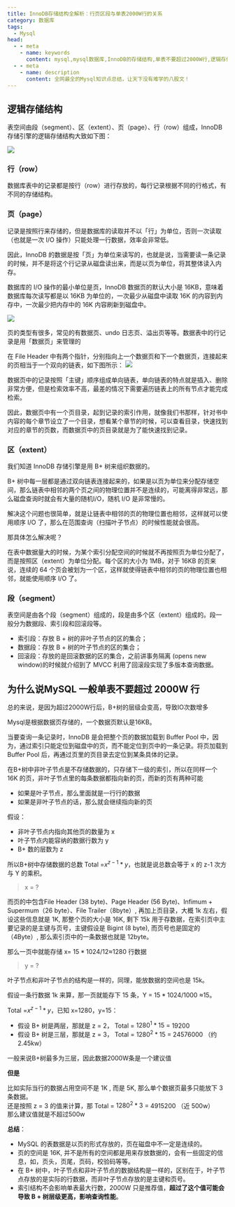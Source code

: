 ```yaml
---
title: InnoDB存储结构全解析：行页区段与单表2000W行的关系
category: 数据库
tags:
  - Mysql
head:
  - - meta
    - name: keywords
      content: mysql,mysql数据库,InnoDB的存储结构,单表不要超过2000W行,逻辑存储结构
  - - meta
    - name: description
      content: 全网最全的Mysql知识点总结，让天下没有难学的八股文！
---
```




## 逻辑存储结构
表空间由段（segment）、区（extent）、页（page）、行（row）组成，InnoDB存储引擎的逻辑存储结构大致如下图：

![](https://seven97-blog.oss-cn-hangzhou.aliyuncs.com/imgs/202404261830288.png)


### 行（row）
数据库表中的记录都是按行（row）进行存放的，每行记录根据不同的行格式，有不同的存储结构。

### 页（page）
记录是按照行来存储的，但是数据库的读取并不以「行」为单位，否则一次读取（也就是一次 I/O 操作）只能处理一行数据，效率会非常低。

因此，InnoDB 的数据是按「页」为单位来读写的，也就是说，当需要读一条记录的时候，并不是将这个行记录从磁盘读出来，而是以页为单位，将其整体读入内存。

数据库的 I/O 操作的最小单位是页，InnoDB 数据页的默认大小是 16KB，意味着数据库每次读写都是以 16KB 为单位的，一次最少从磁盘中读取 16K 的内容到内存中，一次最少把内存中的 16K 内容刷新到磁盘中。

![](https://seven97-blog.oss-cn-hangzhou.aliyuncs.com/imgs/202404261830259.png)

页的类型有很多，常见的有数据页、undo 日志页、溢出页等等。数据表中的行记录是用「数据页」来管理的

在 File Header 中有两个指针，分别指向上一个数据页和下一个数据页，连接起来的页相当于一个双向的链表，如下图所示：
![](https://seven97-blog.oss-cn-hangzhou.aliyuncs.com/imgs/202404261830220.png)

数据页中的记录按照「主键」顺序组成单向链表，单向链表的特点就是插入、删除非常方便，但是检索效率不高，最差的情况下需要遍历链表上的所有节点才能完成检索。

因此，数据页中有一个页目录，起到记录的索引作用，就像我们书那样，针对书中内容的每个章节设立了一个目录，想看某个章节的时候，可以查看目录，快速找到对应的章节的页数，而数据页中的页目录就是为了能快速找到记录。

### 区（extent）
我们知道 InnoDB 存储引擎是用 B+ 树来组织数据的。

B+ 树中每一层都是通过双向链表连接起来的，如果是以页为单位来分配存储空间，那么链表中相邻的两个页之间的物理位置并不是连续的，可能离得非常远，那么磁盘查询时就会有大量的随机I/O，随机 I/O 是非常慢的。

解决这个问题也很简单，就是让链表中相邻的页的物理位置也相邻，这样就可以使用顺序 I/O 了，那么在范围查询（扫描叶子节点）的时候性能就会很高。

那具体怎么解决呢？

在表中数据量大的时候，为某个索引分配空间的时候就不再按照页为单位分配了，而是按照区（extent）为单位分配。每个区的大小为 1MB，对于 16KB 的页来说，连续的 64 个页会被划为一个区，这样就使得链表中相邻的页的物理位置也相邻，就能使用顺序 I/O 了。

### 段（segment）
表空间是由各个段（segment）组成的，段是由多个区（extent）组成的。段一般分为数据段、索引段和回滚段等。

- 索引段：存放 B + 树的非叶子节点的区的集合；
- 数据段：存放 B + 树的叶子节点的区的集合；
- 回滚段：存放的是回滚数据的区的集合，之前讲事务隔离 (opens new window)的时候就介绍到了 MVCC 利用了回滚段实现了多版本查询数据。


## 为什么说MySQL 一般单表不要超过 2000W 行

总的来说，是因为超过2000W行后，B+树的层级会变高，导致IO次数增多

Mysql是根据数据页存储的，一个数据页默认是16KB。  

当要查询一条记录时，InnoDB 是会把整个页的数据加载到 Buffer Pool 中，因为，通过索引只能定位到磁盘中的页，而不能定位到页中的一条记录。将页加载到 Buffer Pool 后，再通过页里的页目录去定位到某条具体的记录。

在B+树中非叶子节点是不存储数据的，只存储下一级的索引，所以在同样一个 16K 的页，非叶子节点里的每条数据都指向新的页，而新的页有两种可能
- 如果是叶子节点，那么里面就是一行行的数据
- 如果是非叶子节点的话，那么就会继续指向新的页

假设：  
- 非叶子节点内指向其他页的数量为 x
- 叶子节点内能容纳的数据行数为 y
- B+ 数的层数为 z

所以B+树中存储数据的总数 Total =$x^{z-1} *y$，也就是说总数会等于 x 的 z-1 次方 与 Y 的乘积。

> x = ?

而页的中包含File Header (38 byte)、Page Header (56 Byte)、Infimum + Supermum（26 byte）、File Trailer（8byte）, 再加上页目录，大概 1k 左右，假设这些信息就是 1K, 那整个页的大小是 16K, 剩下 15k 用于存数据，在索引页中主要记录的是主键与页号，主键假设是 Bigint (8 byte), 而页号也是固定的（4Byte）, 那么索引页中的一条数据也就是 12byte。  

那么一页中就能存储  x= $15*1024/12$≈1280 行数据

> y = ?

叶子节点和非叶子节点的结构是一样的，同理，能放数据的空间也是 15k。

假设一条行数据 1k 来算，那一页就能存下 15 条，Y = $15*1024/1000$ ≈15。

Total =$x^{z-1} *y$，已知 x=1280，y=15：

- 假设 B+ 树是两层，那就是 z = 2， Total = $1280 ^1 *15$ = 19200
- 假设 B+ 树是三层，那就是 z = 3， Total = $1280 ^2 *15$ = 24576000 （约 2.45kw）

一般来说B+树最多为三层，因此数据2000W条是一个建议值

**但是**  

比如实际当行的数据占用空间不是 1K , 而是 5K, 那么单个数据页最多只能放下 3 条数据。  
还是按照 z = 3 的值来计算，那 Total = $1280 ^2*3$ = 4915200 （近 500w）  
那么建议值就是不超过500w

**总结**：  
- MySQL 的表数据是以页的形式存放的，页在磁盘中不一定是连续的。
- 页的空间是 16K, 并不是所有的空间都是用来存放数据的，会有一些固定的信息，如，页头，页尾，页码，校验码等等。
- 在 B+ 树中，叶子节点和非叶子节点的数据结构是一样的，区别在于，叶子节点存放的是实际的行数据，而非叶子节点存放的是主键和页号。
- 索引结构不会影响单表最大行数，2000W 只是推荐值，**超过了这个值可能会导致 B + 树层级更高，影响查询性能**。

<!-- @include: @article-footer.snippet.md -->     
